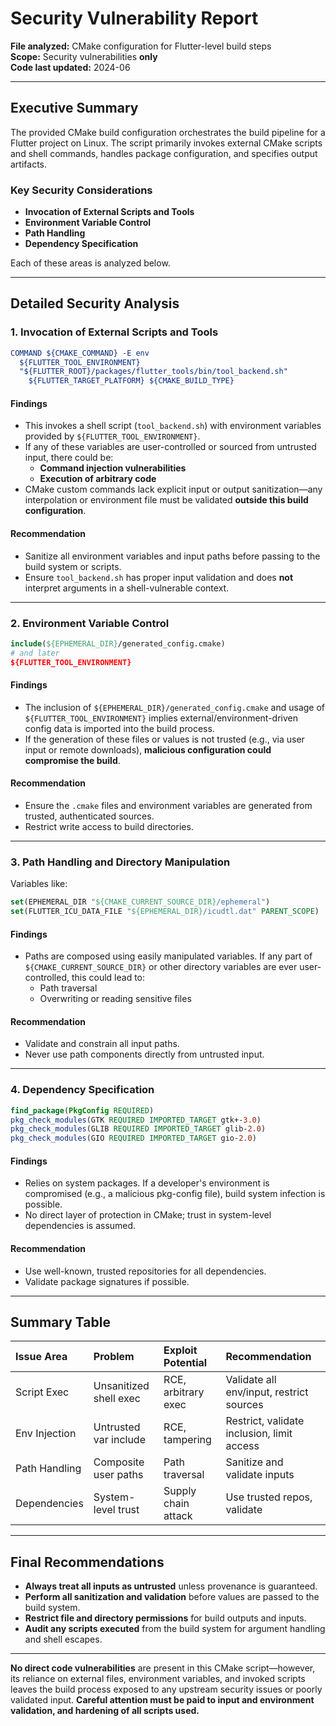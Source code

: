 # Security Vulnerability Report

**File analyzed:** CMake configuration for Flutter-level build steps  
**Scope:** Security vulnerabilities **only**  
**Code last updated:** 2024-06

---

## Executive Summary

The provided CMake build configuration orchestrates the build pipeline for a Flutter project on Linux. The script primarily invokes external CMake scripts and shell commands, handles package configuration, and specifies output artifacts.

### Key Security Considerations

- **Invocation of External Scripts and Tools**
- **Environment Variable Control**
- **Path Handling**
- **Dependency Specification**

Each of these areas is analyzed below.

---

## Detailed Security Analysis

### 1. **Invocation of External Scripts and Tools**

```cmake
COMMAND ${CMAKE_COMMAND} -E env
  ${FLUTTER_TOOL_ENVIRONMENT}
  "${FLUTTER_ROOT}/packages/flutter_tools/bin/tool_backend.sh"
    ${FLUTTER_TARGET_PLATFORM} ${CMAKE_BUILD_TYPE}
```
#### **Findings**
- This invokes a shell script (`tool_backend.sh`) with environment variables provided by `${FLUTTER_TOOL_ENVIRONMENT}`. 
- If any of these variables are user-controlled or sourced from untrusted input, there could be:
    - **Command injection vulnerabilities**
    - **Execution of arbitrary code**
- CMake custom commands lack explicit input or output sanitization—any interpolation or environment file must be validated **outside this build configuration**.

#### **Recommendation**
- Sanitize all environment variables and input paths before passing to the build system or scripts.
- Ensure `tool_backend.sh` has proper input validation and does **not** interpret arguments in a shell-vulnerable context.

---

### 2. **Environment Variable Control**

```cmake
include(${EPHEMERAL_DIR}/generated_config.cmake)
# and later
${FLUTTER_TOOL_ENVIRONMENT}
```
#### **Findings**
- The inclusion of `${EPHEMERAL_DIR}/generated_config.cmake` and usage of `${FLUTTER_TOOL_ENVIRONMENT}` implies external/environment-driven config data is imported into the build process.
- If the generation of these files or values is not trusted (e.g., via user input or remote downloads), **malicious configuration could compromise the build**.

#### **Recommendation**
- Ensure the `.cmake` files and environment variables are generated from trusted, authenticated sources.
- Restrict write access to build directories.

---

### 3. **Path Handling and Directory Manipulation**

Variables like:

```cmake
set(EPHEMERAL_DIR "${CMAKE_CURRENT_SOURCE_DIR}/ephemeral")
set(FLUTTER_ICU_DATA_FILE "${EPHEMERAL_DIR}/icudtl.dat" PARENT_SCOPE)
```
#### **Findings**
- Paths are composed using easily manipulated variables. If any part of `${CMAKE_CURRENT_SOURCE_DIR}` or other directory variables are ever user-controlled, this could lead to:
    - Path traversal
    - Overwriting or reading sensitive files

#### **Recommendation**
- Validate and constrain all input paths.
- Never use path components directly from untrusted input.

---

### 4. **Dependency Specification**

```cmake
find_package(PkgConfig REQUIRED)
pkg_check_modules(GTK REQUIRED IMPORTED_TARGET gtk+-3.0)
pkg_check_modules(GLIB REQUIRED IMPORTED_TARGET glib-2.0)
pkg_check_modules(GIO REQUIRED IMPORTED_TARGET gio-2.0)
```
#### **Findings**
- Relies on system packages. If a developer's environment is compromised (e.g., a malicious pkg-config file), build system infection is possible.
- No direct layer of protection in CMake; trust in system-level dependencies is assumed.

#### **Recommendation**
- Use well-known, trusted repositories for all dependencies.
- Validate package signatures if possible.

---

## **Summary Table**

| Issue Area    | Problem                 | Exploit Potential   | Recommendation               |
|:--------------|:----------------------- |:-------------------|:-----------------------------|
| Script Exec   | Unsanitized shell exec  | RCE, arbitrary exec | Validate all env/input, restrict sources |
| Env Injection | Untrusted var include   | RCE, tampering      | Restrict, validate inclusion, limit access |
| Path Handling | Composite user paths    | Path traversal      | Sanitize and validate inputs  |
| Dependencies  | System-level trust      | Supply chain attack | Use trusted repos, validate  |

---

## Final Recommendations

- **Always treat all inputs as untrusted** unless provenance is guaranteed.
- **Perform all sanitization and validation** before values are passed to the build system.
- **Restrict file and directory permissions** for build outputs and inputs.
- **Audit any scripts executed** from the build system for argument handling and shell escapes.

---

**No direct code vulnerabilities** are present in this CMake script—however, its reliance on external files, environment variables, and invoked scripts leaves the build process exposed to any upstream security issues or poorly validated input. **Careful attention must be paid to input and environment validation, and hardening of all scripts used.**